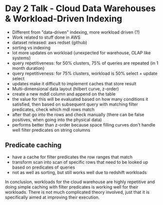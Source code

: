 # Day 2 Talk - Cloud Data Warehouses & Workload-Driven Indexing

- Different from "data-driven" indexing, more workload driven (?)
- Work related to stuff done in AWS
- dataset released: aws redset (github)
- sorting vs indexing
- lot more updates on workload (unexpected for warehouse, OLAP like systems)
- query repetitiveness: for 50% clusters, 75% of queries are repeated (in 1 month duration)
- query repetitiveness: for 75% clusters, workload is 50% select + update select
- updates make it difficult to implement caches that store result
- Multi-dimensional data layout (hilbert curve, z-order)
- create a new mddl column and append on the table 
- the value for this will be evaluated based on how many conditions it satisfied, then based on subsequent 
  query with matching filter predicates, check which mdl rows match
- after that go into the rows and check manually (there can be false positives, when going into the physical data)
- performs better than z-order because space filling curves don't handle well filter predicates on string columns

Predicate caching
-----------------

- have a cache for filter predicates the row ranges that match
- transform scan into scan of specific rows that need to be looked up based on predicates of queries
- not as well as sorting, but still works well due to redshift workloads

In conclusion, workloads for the cloud warehouse are highly repetitive and doing simple caching with filter predicates
is working well for their workloads. There is not much complicated theory involved, just that it is specifically 
aimed at improving their execution.
